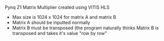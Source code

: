 Pynq Z1 Matrix Multiplier created using VITIS HLS

 - Max size is 1024 x 1024 for matrix A and matrix B
 - Matrix A should be inputted normally
 - Matrix B must be transposed (the program naturally thinks Matrix B is transposed and takes it's value "row by row"
 
